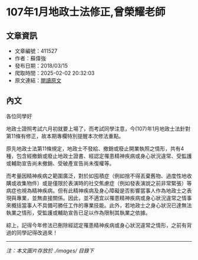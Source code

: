 # 107年1月地政士法修正,曾榮耀老師

## 文章資訊
- 文章編號：411527
- 作者：蘇偉強
- 發布日期：2018/03/15
- 爬取時間：2025-02-02 20:32:03
- 原文連結：[閱讀原文](https://real-estate.get.com.tw/Columns/detail.aspx?no=411527)

## 內文
各位同學好

地政士證照考試六月初就要上場了，而考試同學注意，今(107)年1月地政士法針對第11條有修正，故本期專欄特別提醒本次修法重點。

原先地政士法第11條規定，地政士不發給、撤銷或廢止開業執照之情形，共有4種，包含經撤銷或廢止地政士證書、經認定罹患精神疾病或身心狀況違常、受監護或輔助宣告尚未撤銷、受破產宣告尚未復權等。

而考量因精神疾病之範圍廣泛，對於如囤積症（例如捨不得丟棄舊物、過度性地收購或收集物件）或是僅限於表演時的社交焦慮症（例如發表演說之前非常緊張）等病症也視為精神疾病。但有此精神疾病及身心障礙是否影響當事人作為地政士之表現與專業，並無直接關係。因此，並不適宜以罹患精神疾病或身心狀況違常之情事來概括當事人不具備可勝任工作的專業技能。此外，若地政士之身心狀況已達無法執業之情形，受監護或輔助宣告已足以作為限制其執業之依據。

綜上，記得今年修法已刪除經認定罹患精神疾病或身心狀況違常之情形，之前有背過的同學記得改過來！

---
*注：本文圖片存放於 ./images/ 目錄下*
